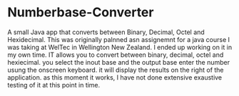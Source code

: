 # Numberbase-Converter
A small Java app that converts between Binary, Decimal, Octel and Hexidecimal.  This was originally palnned asn assignemnt for a java course I was taking at WelTec in Wellington New Zealand.  I ended up working on it in my own time. 
IT allows you to convert between binary, decimal, octel and hexiecimal.  you select the inout base and the output base enter the number usung the onscreen keyboard.  it will display the results on the right of the application.  as this moment it works, I have not done extensive exaustive testing of it at this point in time.
